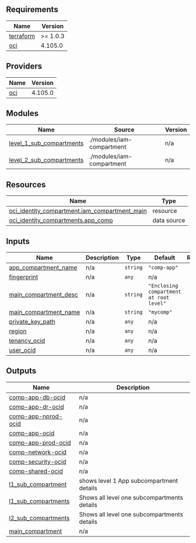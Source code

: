 
## Requirements

| Name | Version |
|------|---------|
| <a name="requirement_terraform"></a> [terraform](#requirement\_terraform) | >= 1.0.3 |
| <a name="requirement_oci"></a> [oci](#requirement\_oci) | 4.105.0 |

## Providers

| Name | Version |
|------|---------|
| <a name="provider_oci"></a> [oci](#provider\_oci) | 4.105.0 |

## Modules

| Name | Source | Version |
|------|--------|---------|
| <a name="module_level_1_sub_compartments"></a> [level\_1\_sub\_compartments](#module\_level\_1\_sub\_compartments) | ./modules/iam-compartment | n/a |
| <a name="module_level_2_sub_compartments"></a> [level\_2\_sub\_compartments](#module\_level\_2\_sub\_compartments) | ./modules/iam-compartment | n/a |

## Resources

| Name | Type |
|------|------|
| [oci_identity_compartment.iam_compartment_main](https://registry.terraform.io/providers/oracle/oci/4.105.0/docs/resources/identity_compartment) | resource |
| [oci_identity_compartments.app_comp](https://registry.terraform.io/providers/oracle/oci/4.105.0/docs/data-sources/identity_compartments) | data source |

## Inputs

| Name | Description | Type | Default | Required |
|------|-------------|------|---------|:--------:|
| <a name="input_app_compartment_name"></a> [app\_compartment\_name](#input\_app\_compartment\_name) | n/a | `string` | `"comp-app"` | no |
| <a name="input_fingerprint"></a> [fingerprint](#input\_fingerprint) | n/a | `any` | n/a | yes |
| <a name="input_main_compartment_desc"></a> [main\_compartment\_desc](#input\_main\_compartment\_desc) | n/a | `string` | `"Enclosing compartment at root level"` | no |
| <a name="input_main_compartment_name"></a> [main\_compartment\_name](#input\_main\_compartment\_name) | n/a | `string` | `"mycomp"` | no |
| <a name="input_private_key_path"></a> [private\_key\_path](#input\_private\_key\_path) | n/a | `any` | n/a | yes |
| <a name="input_region"></a> [region](#input\_region) | n/a | `any` | n/a | yes |
| <a name="input_tenancy_ocid"></a> [tenancy\_ocid](#input\_tenancy\_ocid) | n/a | `any` | n/a | yes |
| <a name="input_user_ocid"></a> [user\_ocid](#input\_user\_ocid) | n/a | `any` | n/a | yes |

## Outputs

| Name | Description |
|------|-------------|
| <a name="output_comp-app-db-ocid"></a> [comp-app-db-ocid](#output\_comp-app-db-ocid) | n/a |
| <a name="output_comp-app-dr-ocid"></a> [comp-app-dr-ocid](#output\_comp-app-dr-ocid) | n/a |
| <a name="output_comp-app-nprod-ocid"></a> [comp-app-nprod-ocid](#output\_comp-app-nprod-ocid) | n/a |
| <a name="output_comp-app-ocid"></a> [comp-app-ocid](#output\_comp-app-ocid) | n/a |
| <a name="output_comp-app-prod-ocid"></a> [comp-app-prod-ocid](#output\_comp-app-prod-ocid) | n/a |
| <a name="output_comp-network-ocid"></a> [comp-network-ocid](#output\_comp-network-ocid) | n/a |
| <a name="output_comp-security-ocid"></a> [comp-security-ocid](#output\_comp-security-ocid) | n/a |
| <a name="output_comp-shared-ocid"></a> [comp-shared-ocid](#output\_comp-shared-ocid) | n/a |
| <a name="output_l1_sub_compartment"></a> [l1\_sub\_compartment](#output\_l1\_sub\_compartment) | shows level 1 App subcompartment details |
| <a name="output_l1_sub_compartments"></a> [l1\_sub\_compartments](#output\_l1\_sub\_compartments) | Shows all level one subcompartments details |
| <a name="output_l2_sub_compartments"></a> [l2\_sub\_compartments](#output\_l2\_sub\_compartments) | Shows all level one subcompartments details |
| <a name="output_main_compartment"></a> [main\_compartment](#output\_main\_compartment) | n/a |
